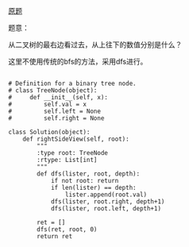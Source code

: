 [原题](https://leetcode.com/problems/binary-tree-right-side-view/)

题意：

从二叉树的最右边看过去，从上往下的数值分别是什么？

这里不使用传统的bfs的方法，采用dfs进行。


```

# Definition for a binary tree node.
# class TreeNode(object):
#     def __init__(self, x):
#         self.val = x
#         self.left = None
#         self.right = None

class Solution(object):
    def rightSideView(self, root):
        """
        :type root: TreeNode
        :rtype: List[int]
        """
        def dfs(lister, root, depth):
            if not root: return
            if len(lister) == depth:
                lister.append(root.val)
            dfs(lister, root.right, depth+1)
            dfs(lister, root.left, depth+1)
        
        ret = []
        dfs(ret, root, 0)
        return ret

```